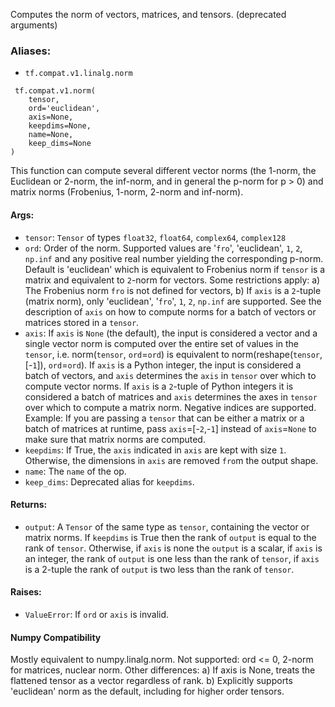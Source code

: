 
Computes the norm of vectors, matrices, and tensors. (deprecated arguments)
### Aliases:
- `tf.compat.v1.linalg.norm`

```
 tf.compat.v1.norm(
    tensor,
    ord='euclidean',
    axis=None,
    keepdims=None,
    name=None,
    keep_dims=None
)
```

This function can compute several different vector norms (the 1-norm, the Euclidean or 2-norm, the inf-norm, and in general the p-norm for p > 0) and matrix norms (Frobenius, 1-norm, 2-norm and inf-norm).
#### Args:
- `tensor`: `Tensor` of types `float32`, `float64`, `complex64`, `complex128`
- `ord`: Order of the norm. Supported values are '`fro`', 'euclidean', `1`, `2`, `np.inf` and any positive real number yielding the corresponding p-norm. Default is 'euclidean' which is equivalent to Frobenius norm if `tensor` is a matrix and equivalent to `2`-norm for vectors. Some restrictions apply: a) The Frobenius norm `fro` is not defined for vectors, b) If `axis` is a `2`-tuple (matrix norm), only 'euclidean', '`fro`', `1`, `2`, `np.inf` are supported. See the description of `axis` on how to compute norms for a batch of vectors or matrices stored in a `tensor`.
- `axis`: If `axis` is `None` (the default), the input is considered a vector and a single vector norm is computed over the entire set of values in the `tensor`, i.e. norm(`tensor`, `ord`=`ord`) is equivalent to norm(reshape(`tensor`, [-`1`]), `ord`=`ord`). If `axis` is a Python integer, the input is considered a batch of vectors, and `axis` determines the `axis` in `tensor` over which to compute vector norms. If `axis` is a `2`-tuple of Python integers it is considered a batch of matrices and `axis` determines the axes in `tensor` over which to compute a matrix norm. Negative indices are supported. Example: If you are passing a `tensor` that can be either a matrix or a batch of matrices at runtime, pass `axis`=[-`2`,-`1`] instead of `axis`=`None` to make sure that matrix norms are computed.
- `keepdims`: If True, the `axis` indicated in `axis` are kept with size `1`. Otherwise, the dimensions in `axis` are removed `fro`m the output shape.
- `name`: The `name` of the op.
- `keep_dims`: Deprecated alias for `keepdims`.
#### Returns:
- `output`: A `Tensor` of the same type as `tensor`, containing the vector or matrix norms. If `keepdims` is True then the rank of `output` is equal to the rank of `tensor`. Otherwise, if `axis` is none the `output` is a scalar, if `axis` is an integer, the rank of `output` is one less than the rank of `tensor`, if `axis` is a 2-tuple the rank of `output` is two less than the rank of `tensor`.
#### Raises:
- `ValueError`: If `ord` or `axis` is invalid.
#### Numpy Compatibility

Mostly equivalent to numpy.linalg.norm. Not supported: ord <= 0, 2-norm for matrices, nuclear norm. Other differences: a) If axis is None, treats the flattened tensor as a vector regardless of rank. b) Explicitly supports 'euclidean' norm as the default, including for higher order tensors.
